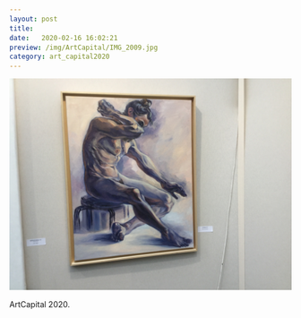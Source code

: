 ```yaml
---
layout: post
title:  
date:   2020-02-16 16:02:21
preview: /img/ArtCapital/IMG_2009.jpg
category: art_capital2020
---
```


![Picture 1](/img/ArtCapital/IMG_2009.jpg) 


ArtCapital 2020.


